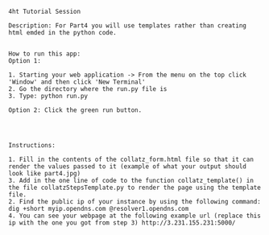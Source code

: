     4ht Tutorial Session
    
    Description: For Part4 you will use templates rather than creating html emded in the python code. 
    
        
    How to run this app:
    Option 1:
    
    1. Starting your web application -> From the menu on the top click 'Window' and then click 'New Terminal'
    2. Go the directory where the run.py file is
    3. Type: python run.py
    
    Option 2: Click the green run button.
    
    
    
    
    Instructions:

    1. Fill in the contents of the collatz_form.html file so that it can render the values passed to it (example of what your output should look like part4.jpg)
    3. Add in the one line of code to the function collatz_template() in the file collatzStepsTemplate.py to render the page using the template file.
    2. Find the public ip of your instance by using the following command: dig +short myip.opendns.com @resolver1.opendns.com
    4. You can see your webpage at the following example url (replace this ip with the one you got from step 3) http://3.231.155.231:5000/
